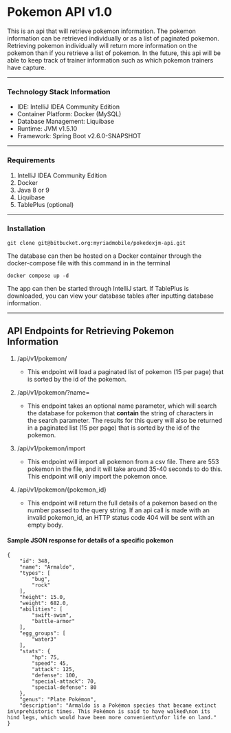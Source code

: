 # Pokemon API v1.0

This is an api that will retrieve pokemon information. The pokemon information can be retrieved individually or as a list
of paginated pokemon. Retrieving pokemon individually will return more information on the pokemon than if you retrieve a list of
pokemon. In the future, this api will be able to keep track of trainer information such as which pokemon trainers have capture.

---

### Technology Stack Information

- IDE: IntelliJ IDEA Community Edition
- Container Platform: Docker (MySQL)
- Database Management: Liquibase
- Runtime: JVM v1.5.10
- Framework: Spring Boot v2.6.0-SNAPSHOT

---

### Requirements
1. IntelliJ IDEA Community Edition
2. Docker
3. Java 8 or 9
4. Liquibase
5. TablePlus (optional)

---

### Installation
```text
git clone git@bitbucket.org:myriadmobile/pokedexjm-api.git
```

The database can then be hosted on a Docker container through the docker-compose file with this command in in the terminal
```text
docker compose up -d
```

The app can then be started through IntelliJ start. If TablePlus is downloaded, you can view your database tables after inputting
database information.

---

## API Endpoints for Retrieving Pokemon Information
1. /api/v1/pokemon/

    - This endpoint will load a paginated list of pokemon (15 per page) that is sorted by the id of the pokemon.
    
    
2. /api/v1/pokemon/?name=
   
   - This endpoint takes an optional name parameter, which will search the database for pokemon that **contain** the string of 
    characters in the search parameter. The results for this query will also be returned in a paginated list (15 per page)
    that is sorted by the id of the pokemon.
     
      
3. /api/v1/pokemon/import

    - This endpoint will import all pokemon from a csv file. There are 553 pokemon in the file, and it will take around 35-40
    seconds to do this. This endpoint will only import the pokemon once.
      
      
4. /api/v1/pokemon/{pokemon_id}

    - This endpoint will return the full details of a pokemon based on the number passed to the query string. If an api call is
    made with an invalid pokemon_id, an HTTP status code 404 will be sent with an empty body.
      
    
#### Sample JSON response for details of a specific pokemon
```json5
{
    "id": 348,
    "name": "Armaldo",
    "types": [
        "bug",
        "rock"
    ],
    "height": 15.0,
    "weight": 682.0,
    "abilities": [
        "swift-swim",
        "battle-armor"
    ],
    "egg_groups": [
        "water3"
    ],
    "stats": {
        "hp": 75,
        "speed": 45,
        "attack": 125,
        "defense": 100,
        "special-attack": 70,
        "special-defense": 80
    },
    "genus": "Plate Pokémon",
    "description": "Armaldo is a Pokémon species that became extinct in\nprehistoric times. This Pokémon is said to have walked\non its hind legs, which would have been more convenient\nfor life on land."
}
```